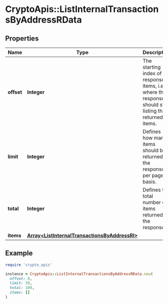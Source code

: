 # CryptoApis::ListInternalTransactionsByAddressRData

## Properties

| Name | Type | Description | Notes |
| ---- | ---- | ----------- | ----- |
| **offset** | **Integer** | The starting index of the response items, i.e. where the response should start listing the returned items. |  |
| **limit** | **Integer** | Defines how many items should be returned in the response per page basis. |  |
| **total** | **Integer** | Defines the total number of items returned in the response. |  |
| **items** | [**Array&lt;ListInternalTransactionsByAddressRI&gt;**](ListInternalTransactionsByAddressRI.md) |  |  |

## Example

```ruby
require 'crypto_apis'

instance = CryptoApis::ListInternalTransactionsByAddressRData.new(
  offset: 0,
  limit: 50,
  total: 100,
  items: []
)
```

